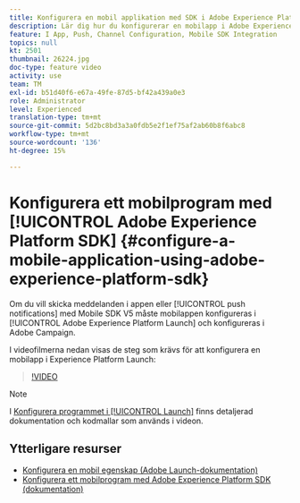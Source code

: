 ```yaml
---
title: Konfigurera en mobil applikation med SDK i Adobe Experience Platform
description: Lär dig hur du konfigurerar en mobilapp i Adobe Experience Platform Launch och hur du konfigurerar den i Adobe Campaign.
feature: I App, Push, Channel Configuration, Mobile SDK Integration
topics: null
kt: 2501
thumbnail: 26224.jpg
doc-type: feature video
activity: use
team: TM
exl-id: b51d40f6-e67a-49fe-87d5-bf42a439a0e3
role: Administrator
level: Experienced
translation-type: tm+mt
source-git-commit: 5d2bc8bd3a3a0fdb5e2f1ef75af2ab60b8f6abc8
workflow-type: tm+mt
source-wordcount: '136'
ht-degree: 15%

---
```


# Konfigurera ett mobilprogram med [!UICONTROL Adobe Experience Platform SDK] {#configure-a-mobile-application-using-adobe-experience-platform-sdk}

Om du vill skicka meddelanden i appen eller [!UICONTROL push notifications] med Mobile SDK V5 måste mobilappen konfigureras i [!UICONTROL Adobe Experience Platform Launch] och konfigureras i Adobe Campaign.

I videofilmerna nedan visas de steg som krävs för att konfigurera en mobilapp i Experience Platform Launch:

>[!VIDEO](https://video.tv.adobe.com/v/26224?quality=12)

>[!NOTE]
>
>I [Konfigurera programmet i [!UICONTROL Launch]](https://helpx.adobe.com/campaign/kb/configuring-app-sdk.html#ConfiguringyourapplicationinLaunch) finns detaljerad dokumentation och kodmallar som används i videon.

## Ytterligare resurser

* [Konfigurera en mobil egenskap (Adobe Launch-dokumentation)](https://aep-sdks.gitbook.io/docs/getting-started/create-a-mobile-property)
* [Konfigurera ett mobilprogram med Adobe Experience Platform SDK (dokumentation)](https://helpx.adobe.com/campaign/kb/configuring-app-sdk.html)
